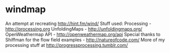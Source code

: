 # windmap
An attempt at recreating http://hint.fm/wind/
Stuff used:
Processing - http://processing.org
UnfoldingMaps - http://unfoldingmaps.org/
OpenWeathermap API - http://openweathermap.org/api
Special thanks to Shiffman for the flow field examples - http://natureofcode.com/
More of my processing stuff at http://progressprocessing.tumblr.com/
